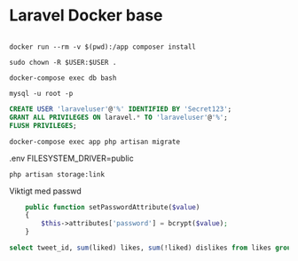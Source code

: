 # Laravel Docker base

```git clone 

docker run --rm -v $(pwd):/app composer install

sudo chown -R $USER:$USER .

docker-compose exec db bash

mysql -u root -p
```
```sql
CREATE USER 'laraveluser'@'%' IDENTIFIED BY 'Secret123';
GRANT ALL PRIVILEGES ON laravel.* TO 'laraveluser'@'%';
FLUSH PRIVILEGES;
```

```
docker-compose exec app php artisan migrate
```

.env
FILESYSTEM_DRIVER=public

```
php artisan storage:link
```

Viktigt med passwd

```php
    public function setPasswordAttribute($value)
    {
        $this->attributes['password'] = bcrypt($value);
    }
```

```sql
select tweet_id, sum(liked) likes, sum(!liked) dislikes from likes group by tweet_id;
```
